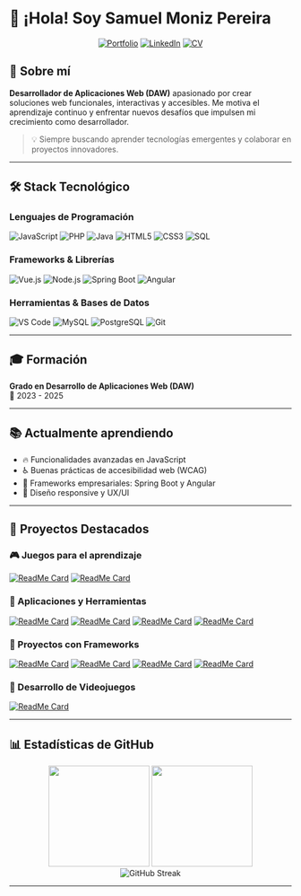 # 👋 ¡Hola! Soy Samuel Moniz Pereira

<div align="center">
  
[![Portfolio](https://img.shields.io/badge/Portfolio-FF5722?style=for-the-badge&logo=todoist&logoColor=white)](https://www.samuelmoniz.es)
[![LinkedIn](https://img.shields.io/badge/LinkedIn-0077B5?style=for-the-badge&logo=linkedin&logoColor=white)](https://www.linkedin.com/in/samuel-moniz-pereira-897015342/)
[![CV](https://img.shields.io/badge/Curriculum-4285F4?style=for-the-badge&logo=google-drive&logoColor=white)](https://drive.google.com/file/d/1n_bb1LdiiCDaZGuRRbqvDhvFMsO02EoO/view?usp=sharing)

</div>

## 🚀 Sobre mí

**Desarrollador de Aplicaciones Web (DAW)** apasionado por crear soluciones web funcionales, interactivas y accesibles. Me motiva el aprendizaje continuo y enfrentar nuevos desafíos que impulsen mi crecimiento como desarrollador.

> 💡 Siempre buscando aprender tecnologías emergentes y colaborar en proyectos innovadores.

---

## 🛠️ Stack Tecnológico

### Lenguajes de Programación
![JavaScript](https://img.shields.io/badge/JavaScript-F7DF1E?style=for-the-badge&logo=javascript&logoColor=black)
![PHP](https://img.shields.io/badge/PHP-777BB4?style=for-the-badge&logo=php&logoColor=white)
![Java](https://img.shields.io/badge/Java-ED8B00?style=for-the-badge&logo=openjdk&logoColor=white)
![HTML5](https://img.shields.io/badge/HTML5-E34F26?style=for-the-badge&logo=html5&logoColor=white)
![CSS3](https://img.shields.io/badge/CSS3-1572B6?style=for-the-badge&logo=css3&logoColor=white)
![SQL](https://img.shields.io/badge/SQL-4479A1?style=for-the-badge&logo=mysql&logoColor=white)

### Frameworks & Librerías
![Vue.js](https://img.shields.io/badge/Vue.js-35495E?style=for-the-badge&logo=vue.js&logoColor=4FC08D)
![Node.js](https://img.shields.io/badge/Node.js-43853D?style=for-the-badge&logo=node.js&logoColor=white)
![Spring Boot](https://img.shields.io/badge/Spring_Boot-6DB33F?style=for-the-badge&logo=spring-boot&logoColor=white)
![Angular](https://img.shields.io/badge/Angular-DD0031?style=for-the-badge&logo=angular&logoColor=white)

### Herramientas & Bases de Datos
![VS Code](https://img.shields.io/badge/VS_Code-007ACC?style=for-the-badge&logo=visual-studio-code&logoColor=white)
![MySQL](https://img.shields.io/badge/MySQL-005C84?style=for-the-badge&logo=mysql&logoColor=white)
![PostgreSQL](https://img.shields.io/badge/PostgreSQL-316192?style=for-the-badge&logo=postgresql&logoColor=white)
![Git](https://img.shields.io/badge/Git-F05032?style=for-the-badge&logo=git&logoColor=white)

---

## 🎓 Formación

**Grado en Desarrollo de Aplicaciones Web (DAW)**  
📅 2023 - 2025

---

## 📚 Actualmente aprendiendo

- 🔥 Funcionalidades avanzadas en JavaScript
- ♿ Buenas prácticas de accesibilidad web (WCAG)
- 🌱 Frameworks empresariales: Spring Boot y Angular
- 🎨 Diseño responsive y UX/UI

---

## 💼 Proyectos Destacados

### 🎮 Juegos para el aprendizaje

[![ReadMe Card](https://github-readme-stats.vercel.app/api/pin/?username=sam324sam&repo=Juego_De_Memoria&theme=radical)](https://github.com/sam324sam/Juego_De_Memoria)
[![ReadMe Card](https://github-readme-stats.vercel.app/api/pin/?username=sam324sam&repo=Tres_En_Raya&theme=radical)](https://github.com/sam324sam/Tres_En_Raya)

### 🧰 Aplicaciones y Herramientas
[![ReadMe Card](https://github-readme-stats.vercel.app/api/pin/?username=sam324sam&repo=Calculadora&theme=radical)](https://github.com/sam324sam/Calculadora)
[![ReadMe Card](https://github-readme-stats.vercel.app/api/pin/?username=sam324sam&repo=GestionNominasJava&theme=radical)](https://github.com/sam324sam/GestionNominasJava)
[![ReadMe Card](https://github-readme-stats.vercel.app/api/pin/?username=sam324sam&repo=Gestion_movilidad&theme=radical)](https://github.com/sam324sam/Gestion_movilidad)
[![ReadMe Card](https://github-readme-stats.vercel.app/api/pin/?username=sam324sam&repo=Gestion_FCT_Nodejs&theme=radical)](https://github.com/sam324sam/Gestion_FCT_Nodejs)

### 🎯 Proyectos con Frameworks
[![ReadMe Card](https://github-readme-stats.vercel.app/api/pin/?username=DannaPatricia&repo=To-do-list-Backend&theme=radical)](https://github.com/DannaPatricia/To-do-list-Backend)
[![ReadMe Card](https://github-readme-stats.vercel.app/api/pin/?username=sam324sam&repo=To-do-list-Frontend&theme=radical)](https://github.com/sam324sam/To-do-list-Frontend)
[![ReadMe Card](https://github-readme-stats.vercel.app/api/pin/?username=sam324sam&repo=Pokedex&theme=radical)](https://github.com/sam324sam/Pokedex)
[![ReadMe Card](https://github-readme-stats.vercel.app/api/pin/?username=sam324sam&repo=LoginSpringBoot&theme=radical)](https://github.com/sam324sam/LoginSpringBoot)

### 🎲 Desarrollo de Videojuegos
[![ReadMe Card](https://github-readme-stats.vercel.app/api/pin/?username=sam324sam&repo=Primer_Juego_En_Godot&theme=radical)](https://github.com/sam324sam/Primer_Juego_En_Godot)

---

## 📊 Estadísticas de GitHub

<div align="center">
  <img height="180em" src="https://github-readme-stats.vercel.app/api?username=sam324sam&show_icons=true&theme=radical&include_all_commits=true&count_private=true"/>
  <img height="180em" src="https://github-readme-stats.vercel.app/api/top-langs/?username=sam324sam&layout=compact&langs_count=8&theme=radical"/>
</div>

<div align="center">
  <img src="https://github-readme-streak-stats.herokuapp.com/?user=sam324sam&theme=radical" alt="GitHub Streak"/>
</div>

---
